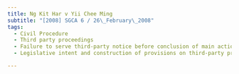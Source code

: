 ```yaml
---
title: Ng Kit Har v Yii Chee Ming
subtitle: "[2008] SGCA 6 / 26\_February\_2008"
tags:
  - Civil Procedure
  - Third party proceedings
  - Failure to serve third-party notice before conclusion of main action
  - Legislative intent and construction of provisions on third-party proceedings

---
```


